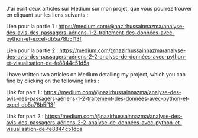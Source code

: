 J'ai écrit deux articles sur Medium sur mon projet, que vous pourrez trouver en cliquant sur les liens suivants : 

Lien pour la partie 1 : https://medium.com/@nazirhussainnazma/analyse-des-avis-des-passagers-aériens-1-2-traitement-des-données-avec-python-et-excel-db5a78b5f13f

Lien pour la partie 2 : https://medium.com/@nazirhussainnazma/analyse-des-avis-des-passagers-aériens-2-2-analyse-de-données-avec-python-et-visualisation-de-fe8844c51d5a

I have written two articles on Medium detailing my project, which you can find by clicking on the following links :

Link for part 1 : https://medium.com/@nazirhussainnazma/analyse-des-avis-des-passagers-aériens-1-2-traitement-des-données-avec-python-et-excel-db5a78b5f13f

Link for part 2 : https://medium.com/@nazirhussainnazma/analyse-des-avis-des-passagers-aériens-2-2-analyse-de-données-avec-python-et-visualisation-de-fe8844c51d5a
